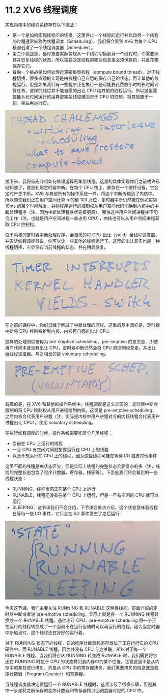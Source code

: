 # 11.2 XV6 线程调度

实现内核中的线程系统存在以下挑战：

- 第一个是如何实现线程间的切换。这里停止一个线程的运行并启动另一个线程的过程通常被称为线程调度（Scheduling）。我们将会看到 XV6 为每个 CPU 核都创建了一个线程调度器（Scheduler）。
- 第二个挑战是，当你想要实际实现从一个线程切换到另一个线程时，你需要保存并恢复线程的状态，所以需要决定线程的哪些信息是必须保存的，并且在哪保存它们。
- 最后一个挑战是如何处理运算密集型线程（compute bound thread）。对于线程切换，很多直观的实现是由线程自己自愿的保存自己的状态，再让其他的线程运行。但是如果我们有一些程序正在执行一些可能要花费数小时的长时间计算任务，这样的线程并不能自愿的出让 CPU 给其他的线程运行。所以这里需要能从长时间运行的运算密集型线程撤回对于 CPU 的控制，将其放置于一边，稍后再运行它。

![](<../assets/image (748).png>)

接下来，我将首先介绍如何处理运算密集型线程。这里的具体实现你们之前或许已经知道了，就是利用定时器中断。在每个 CPU 核上，都存在一个硬件设备，它会定时产生中断。XV6 与其他所有的操作系统一样，将这个中断传输到了内核中。所以即使我们正在用户空间计算 π 的前 100 万位，定时器中断仍然能在例如每隔 10ms 的某个时间触发，并将程序运行的控制权从用户空间代码切换到内核中的中断处理程序（注，因为中断处理程序优先级更高）。哪怕这些用户空间进程并不配合工作（注，也就是用户空间进程一直占用 CPU），内核也可以从用户空间进程获取 CPU 控制权。

位于内核的定时器中断处理程序，会自愿的将 CPU 出让（yield）给线程调度器，并告诉线程调度器说，你可以让一些其他的线程运行了。这里的出让其实也是一种线程切换，它会保存当前线程的状态，并在稍后恢复。

![](<../assets/image (686).png>)

在之前的课程中，你们已经了解过了中断处理的流程。这里的基本流程是，定时器中断将 CPU 控制权给到内核，内核再自愿的出让 CPU。

这样的处理流程被称为 pre-emptive scheduling。pre-emptive 的意思是，即使用户代码本身没有出让 CPU，定时器中断仍然会将 CPU 的控制权拿走，并出让给线程调度器。与之相反的是 voluntary scheduling。

![](<../assets/image (751).png>)

有趣的是，在 XV6 和其他的操作系统中，线程调度是这么实现的：定时器中断会强制的将 CPU 控制权从用户进程给到内核，这里是 pre-emptive scheduling，之后内核会代表用户进程（注，实际是内核中用户进程对应的内核线程会代表用户进程出让 CPU），使用 voluntary scheduling。

在执行线程调度的时候，操作系统需要能区分几类线程：

- 当前在 CPU 上运行的线程
- 一旦 CPU 有空闲时间就想要运行在 CPU 上的线程
- 以及不想运行在 CPU 上的线程，因为这些线程可能在等待 I/O 或者其他事件

这里不同的线程是由状态区分，但是实际上线程的完整状态会要复杂的多（注，线程的完整状态包含了程序计数器，寄存器，栈等等）。下面是我们将会看到的一些线程状态：

- RUNNING，线程当前正在某个 CPU 上运行
- RUNABLE，线程还没有在某个 CPU 上运行，但是一旦有空闲的 CPU 就可以运行
- SLEEPING，这节课我们不会介绍，下节课会重点介绍，这个状态意味着线程在等待一些 I/O 事件，它只会在 I/O 事件发生了之后运行

![](<../assets/image (784).png>)

今天这节课，我们主要关注 RUNNING 和 RUNABLE 这两类线程。前面介绍的定时器中断或者说 pre-emptive scheduling，实际上就是将一个 RUNNING 线程转换成一个 RUNABLE 线程。通过出让 CPU，pre-emptive scheduling 将一个正在运行的线程转换成了一个当前不在运行但随时可以再运行的线程。因为当定时器中断触发时，这个线程还在好好的运行着。

对于 RUNNING 状态下的线程，它的程序计数器和寄存器位于正在运行它的 CPU 硬件中。而 RUNABLE 线程，因为并没有 CPU 与之关联，所以对于每一个 RUNABLE 线程，当我们将它从 RUNNING 转变成 RUNABLE 时，我们需要将它还在 RUNNING 时位于 CPU 的状态拷贝到内存中的某个位置，注意这里不是从内存中的某处进行拷贝，而是从 CPU 中的寄存器拷贝。我们需要拷贝的信息就是程序计数器（Program Counter）和寄存器。

当线程调度器决定要运行一个 RUNABLE 线程时，这里涉及了很多步骤，但是其中一步是将之前保存的程序计数器和寄存器拷贝回调度器对应的 CPU 中。

